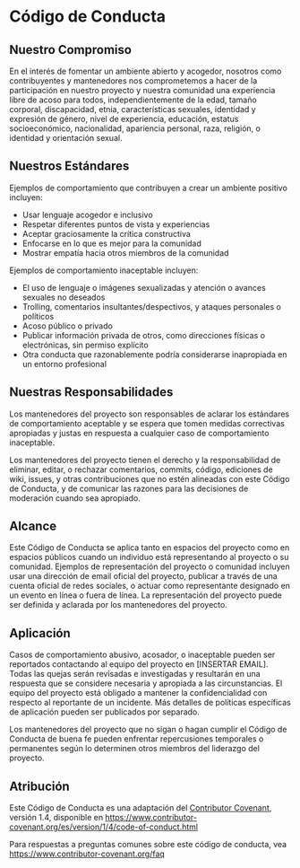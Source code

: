 # Código de Conducta

## Nuestro Compromiso

En el interés de fomentar un ambiente abierto y acogedor, nosotros como contribuyentes y mantenedores nos comprometemos a hacer de la participación en nuestro proyecto y nuestra comunidad una experiencia libre de acoso para todos, independientemente de la edad, tamaño corporal, discapacidad, etnia, características sexuales, identidad y expresión de género, nivel de experiencia, educación, estatus socioeconómico, nacionalidad, apariencia personal, raza, religión, o identidad y orientación sexual.

## Nuestros Estándares

Ejemplos de comportamiento que contribuyen a crear un ambiente positivo incluyen:

* Usar lenguaje acogedor e inclusivo
* Respetar diferentes puntos de vista y experiencias
* Aceptar graciosamente la crítica constructiva
* Enfocarse en lo que es mejor para la comunidad
* Mostrar empatía hacia otros miembros de la comunidad

Ejemplos de comportamiento inaceptable incluyen:

* El uso de lenguaje o imágenes sexualizadas y atención o avances sexuales no deseados
* Trolling, comentarios insultantes/despectivos, y ataques personales o políticos
* Acoso público o privado
* Publicar información privada de otros, como direcciones físicas o electrónicas, sin permiso explícito
* Otra conducta que razonablemente podría considerarse inapropiada en un entorno profesional

## Nuestras Responsabilidades

Los mantenedores del proyecto son responsables de aclarar los estándares de comportamiento aceptable y se espera que tomen medidas correctivas apropiadas y justas en respuesta a cualquier caso de comportamiento inaceptable.

Los mantenedores del proyecto tienen el derecho y la responsabilidad de eliminar, editar, o rechazar comentarios, commits, código, ediciones de wiki, issues, y otras contribuciones que no estén alineadas con este Código de Conducta, y de comunicar las razones para las decisiones de moderación cuando sea apropiado.

## Alcance

Este Código de Conducta se aplica tanto en espacios del proyecto como en espacios públicos cuando un individuo está representando al proyecto o su comunidad. Ejemplos de representación del proyecto o comunidad incluyen usar una dirección de email oficial del proyecto, publicar a través de una cuenta oficial de redes sociales, o actuar como representante designado en un evento en línea o fuera de línea. La representación del proyecto puede ser definida y aclarada por los mantenedores del proyecto.

## Aplicación

Casos de comportamiento abusivo, acosador, o inaceptable pueden ser reportados contactando al equipo del proyecto en [INSERTAR EMAIL]. Todas las quejas serán revisadas e investigadas y resultarán en una respuesta que se considere necesaria y apropiada a las circunstancias. El equipo del proyecto está obligado a mantener la confidencialidad con respecto al reportante de un incidente. Más detalles de políticas específicas de aplicación pueden ser publicados por separado.

Los mantenedores del proyecto que no sigan o hagan cumplir el Código de Conducta de buena fe pueden enfrentar repercusiones temporales o permanentes según lo determinen otros miembros del liderazgo del proyecto.

## Atribución

Este Código de Conducta es una adaptación del [Contributor Covenant][homepage], versión 1.4,
disponible en https://www.contributor-covenant.org/es/version/1/4/code-of-conduct.html

[homepage]: https://www.contributor-covenant.org

Para respuestas a preguntas comunes sobre este código de conducta, vea
https://www.contributor-covenant.org/faq 